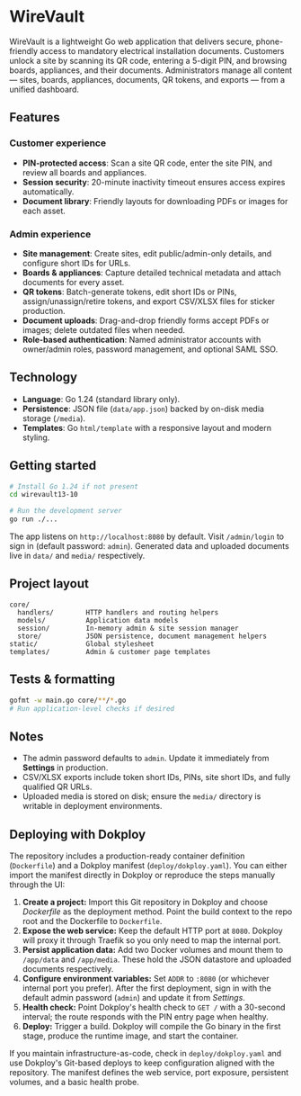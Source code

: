 # WireVault

WireVault is a lightweight Go web application that delivers secure, phone-friendly access to mandatory electrical installation documents. Customers unlock a site by scanning its QR code, entering a 5-digit PIN, and browsing boards, appliances, and their documents. Administrators manage all content — sites, boards, appliances, documents, QR tokens, and exports — from a unified dashboard.

## Features

### Customer experience
- **PIN-protected access**: Scan a site QR code, enter the site PIN, and review all boards and appliances.
- **Session security**: 20-minute inactivity timeout ensures access expires automatically.
- **Document library**: Friendly layouts for downloading PDFs or images for each asset.

### Admin experience
- **Site management**: Create sites, edit public/admin-only details, and configure short IDs for URLs.
- **Boards & appliances**: Capture detailed technical metadata and attach documents for every asset.
- **QR tokens**: Batch-generate tokens, edit short IDs or PINs, assign/unassign/retire tokens, and export CSV/XLSX files for sticker production.
- **Document uploads**: Drag-and-drop friendly forms accept PDFs or images; delete outdated files when needed.
- **Role-based authentication**: Named administrator accounts with owner/admin roles, password management, and optional SAML SSO.

## Technology
- **Language**: Go 1.24 (standard library only).
- **Persistence**: JSON file (`data/app.json`) backed by on-disk media storage (`/media`).
- **Templates**: Go `html/template` with a responsive layout and modern styling.

## Getting started

```bash
# Install Go 1.24 if not present
cd wirevault13-10

# Run the development server
go run ./...
```

The app listens on `http://localhost:8080` by default. Visit `/admin/login` to sign in (default password: `admin`). Generated data and uploaded documents live in `data/` and `media/` respectively.

## Project layout

```
core/
  handlers/        HTTP handlers and routing helpers
  models/          Application data models
  session/         In-memory admin & site session manager
  store/           JSON persistence, document management helpers
static/            Global stylesheet
templates/         Admin & customer page templates
```

## Tests & formatting

```bash
gofmt -w main.go core/**/*.go
# Run application-level checks if desired
```

## Notes
- The admin password defaults to `admin`. Update it immediately from **Settings** in production.
- CSV/XLSX exports include token short IDs, PINs, site short IDs, and fully qualified QR URLs.
- Uploaded media is stored on disk; ensure the `media/` directory is writable in deployment environments.

## Deploying with Dokploy

The repository includes a production-ready container definition (`Dockerfile`) and a Dokploy manifest (`deploy/dokploy.yaml`). You can either import the manifest directly in Dokploy or reproduce the steps manually through the UI:

1. **Create a project:** Import this Git repository in Dokploy and choose *Dockerfile* as the deployment method. Point the build context to the repo root and the Dockerfile to `Dockerfile`.
2. **Expose the web service:** Keep the default HTTP port at `8080`. Dokploy will proxy it through Traefik so you only need to map the internal port.
3. **Persist application data:** Add two Docker volumes and mount them to `/app/data` and `/app/media`. These hold the JSON datastore and uploaded documents respectively.
4. **Configure environment variables:** Set `ADDR` to `:8080` (or whichever internal port you prefer). After the first deployment, sign in with the default admin password (`admin`) and update it from *Settings*.
5. **Health check:** Point Dokploy's health check to `GET /` with a 30-second interval; the route responds with the PIN entry page when healthy.
6. **Deploy:** Trigger a build. Dokploy will compile the Go binary in the first stage, produce the runtime image, and start the container.

If you maintain infrastructure-as-code, check in `deploy/dokploy.yaml` and use Dokploy's Git-based deploys to keep configuration aligned with the repository. The manifest defines the web service, port exposure, persistent volumes, and a basic health probe.

